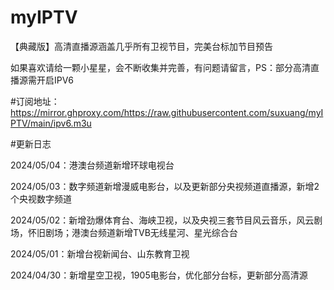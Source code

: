 # myIPTV
【典藏版】高清直播源涵盖几乎所有卫视节目，完美台标加节目预告

如果喜欢请给一颗小星星，会不断收集并完善，有问题请留言，PS：部分高清直播源需开启IPV6

#订阅地址：https://mirror.ghproxy.com/https://raw.githubusercontent.com/suxuang/myIPTV/main/ipv6.m3u

#更新日志

2024/05/04：港澳台频道新增环球电视台

2024/05/03：数字频道新增漫威电影台，以及更新部分央视频道直播源，新增2个央视数字频道

2024/05/02：新增劲爆体育台、海峡卫视，以及央视三套节目风云音乐，风云剧场，怀旧剧场；港澳台频道新增TVB无线星河、星光综合台

2024/05/01：新增台视新闻台、山东教育卫视

2024/04/30：新增星空卫视，1905电影台，优化部分台标，更新部分高清源


